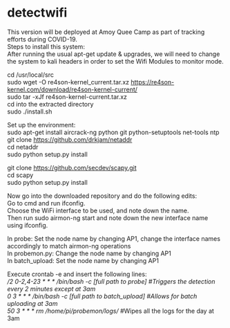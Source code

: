 # detectwifi

This version will be deployed at Amoy Quee Camp as part of tracking efforts during COVID-19.  
Steps to install this system:  
After running the usual apt-get update & upgrades, we will need to change the system to kali headers in order to set the Wifi Modules to monitor mode.

cd /usr/local/src  
sudo wget -O re4son-kernel_current.tar.xz https://re4son-kernel.com/download/re4son-kernel-current/  
sudo tar -xJf re4son-kernel-current.tar.xz  
cd into the extracted directory  
sudo ./install.sh  

Set up the environment:  
sudo apt-get install aircrack-ng python git python-setuptools net-tools ntp  
git clone https://github.com/drkjam/netaddr  
cd netaddr  
sudo python setup.py install  

git clone https://github.com/secdev/scapy.git  
cd scapy  
sudo python setup.py install  

Now go into the downloaded repository and do the following edits:  
Go to cmd and run ifconfig.  
Choose the WiFi interface to be used, and note down the name.  
Then run sudo airmon-ng start <interface name> and note down the new interface name using ifconfig.  

In probe: Set the node name by changing AP1, change the interface names accordingly to match airmon-ng operations  
In probemon.py: Change the node name by changing AP1  
In batch_upload: Set the node name by changing AP1  

Execute crontab -e and insert the following lines:  
*/2 0-2,4-23 * * * /bin/bash -c [full path to probe] #Triggers the detection every 2 minutes except at 3am  
0 3 * * * /bin/bash -c [full path to batch_upload] #Allows for batch uploading at 3am  
50 3 * * * rm /home/pi/probemon/logs/* #Wipes all the logs for the day at 3am  
